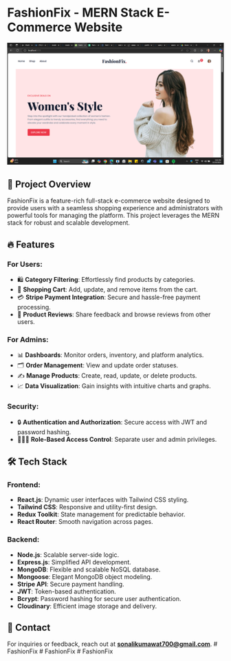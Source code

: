 # FashionFix - MERN Stack E-Commerce Website

![FashionFix Banner](https://github.com/Sonali-0705/FashionFix/blob/main/snapshot.png)

## 🚀 Project Overview

FashionFix is a feature-rich full-stack e-commerce website designed to provide users with a seamless shopping experience and administrators with powerful tools for managing the platform. This project leverages the MERN stack for robust and scalable development.

## 🔥 Features

### For Users:

- 🛍️ **Category Filtering**: Effortlessly find products by categories.
- 🛒 **Shopping Cart**: Add, update, and remove items from the cart.
- 💳 **Stripe Payment Integration**: Secure and hassle-free payment processing.
- 🌟 **Product Reviews**: Share feedback and browse reviews from other users.

### For Admins:

- 📊 **Dashboards**: Monitor orders, inventory, and platform analytics.
- 🗂️ **Order Management**: View and update order statuses.
- ✍️ **Manage Products**: Create, read, update, or delete products.
- 📈 **Data Visualization**: Gain insights with intuitive charts and graphs.

### Security:

- 🔒 **Authentication and Authorization**: Secure access with JWT and password hashing.
- 🧑‍🤝‍🧑 **Role-Based Access Control**: Separate user and admin privileges.

## 🛠️ Tech Stack

### Frontend:

- **React.js**: Dynamic user interfaces with Tailwind CSS styling.
- **Tailwind CSS**: Responsive and utility-first design.
- **Redux Toolkit**: State management for predictable behavior.
- **React Router**: Smooth navigation across pages.

### Backend:

- **Node.js**: Scalable server-side logic.
- **Express.js**: Simplified API development.
- **MongoDB**: Flexible and scalable NoSQL database.
- **Mongoose**: Elegant MongoDB object modeling.
- **Stripe API**: Secure payment handling.
- **JWT**: Token-based authentication.
- **Bcrypt**: Password hashing for secure user authentication.
- **Cloudinary**: Efficient image storage and delivery.

## 📧 Contact

For inquiries or feedback, reach out at **sonalikumawat700@gmail.com**.
#   F a s h i o n F i x 
 
 #   F a s h i o n F i x 
 
 #   F a s h i o n F i x 
 
 